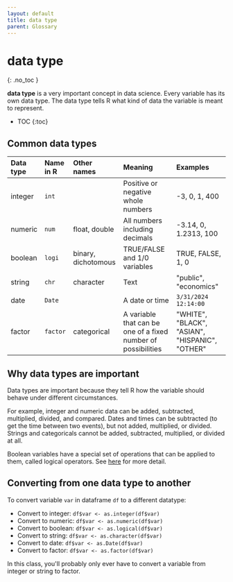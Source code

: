 ```yaml
---
layout: default
title: data type
parent: Glossary
---
```


# data type
{: .no_toc }

**data type** is a very important concept in data science. Every variable has its own data type. The data type tells R what kind of data the variable is meant to represent.

- TOC
{:toc}

## Common data types

| Data type | Name in R | Other names         | Meaning                            | Examples              |
| :-------- | :-------- | :------------------ | :--------------------------------- | :-------------------- |
| integer   | `int`     |                     | Positive or negative whole numbers | -3, 0, 1, 400         |
| numeric   | `num`     | float, double       | All numbers including decimals     | -3.14, 0, 1.2313, 100 |
| boolean   | `logi`    | binary, dichotomous | TRUE/FALSE and 1/0 variables       | TRUE, FALSE, 1, 0     |
| string    | `chr`     | character           | Text                               | "public", "economics" |
| date      | `Date`    |                     | A date or time                     | `3/31/2024 12:14:00`  |
| factor    | `factor`  | categorical         | A variable that can be one of a fixed number of possibilities | "WHITE", "BLACK", "ASIAN", "HISPANIC", "OTHER" |

## Why data types are important

Data types are important because they tell R how the variable should behave under different circumstances.

For example, integer and numeric data can be added, subtracted, multiplied, divided, and compared. Dates and times can be subtracted (to get the time between two events), but not added, multiplied, or divided. Strings and categoricals cannot be added, subtracted, multiplied, or divided at all.

Boolean variables have a special set of operations that can be applied to them, called logical operators. See [here](/docs/glossary/logical-operator) for more detail.

## Converting from one data type to another

To convert variable `var` in dataframe `df` to a different datatype:

- Convert to integer: `df$var <- as.integer(df$var)`
- Convert to numeric: `df$var <- as.numeric(df$var)`
- Convert to boolean: `df$var <- as.logical(df$var)`
- Convert to string: `df$var <- as.character(df$var)`
- Convert to date: `df$var <- as.Date(df$var)`
- Convert to factor: `df$var <- as.factor(df$var)`

In this class, you'll probably only ever have to convert a variable from integer or string to factor.






